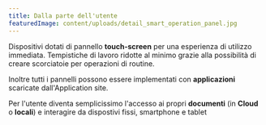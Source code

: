 ```yaml
---
title: Dalla parte dell'utente
featuredImage: content/uploads/detail_smart_operation_panel.jpg
---
```





Dispositivi dotati di pannello **touch-screen** per una esperienza di utilizzo immediata. Tempistiche di lavoro ridotte al minimo grazie alla possibilità di creare scorciatoie per operazioni di routine.

Inoltre tutti i pannelli possono essere implementati con **applicazioni** scaricate dall'Application site. 

Per l'utente diventa semplicissimo l'accesso ai propri **documenti** (in **Cloud** o **locali**) e interagire da dispostivi fissi, smartphone e tablet